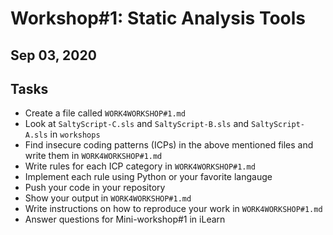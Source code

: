 # Workshop#1: Static Analysis Tools 

## Sep 03, 2020 

## Tasks 

- Create a file called `WORK4WORKSHOP#1.md` 
- Look at `SaltyScript-C.sls` and `SaltyScript-B.sls` and `SaltyScript-A.sls`  in `workshops`
- Find insecure coding patterns (ICPs) in the above mentioned files  and write them in `WORK4WORKSHOP#1.md` 
- Write rules for each ICP category in `WORK4WORKSHOP#1.md` 
- Implement each rule using Python or your favorite langauge 
- Push your code in your repository 
- Show your output in `WORK4WORKSHOP#1.md`
- Write instructions on how to reproduce your work  in `WORK4WORKSHOP#1.md`
- Answer questions for Mini-workshop#1 in iLearn